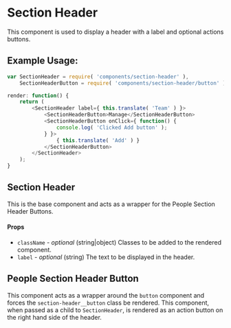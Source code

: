 Section Header
=========

This component is used to display a header with a label
and optional actions buttons.

## Example Usage:

```js
var SectionHeader = require( 'components/section-header' ),
	SectionHeaderButton = require( 'components/section-header/button' );

render: function() {
	return (
		<SectionHeader label={ this.translate( 'Team' ) }>
			<SectionHeaderButton>Manage</SectionHeaderButton>
			<SectionHeaderButton onClick={ function() {
				console.log( 'Clicked Add button' );
			} }>
				{ this.translate( 'Add' ) }
			</SectionHeaderButton>
		</SectionHeader>
	);
}
```
## Section Header
This is the base component and acts as a wrapper for
the People Section Header Buttons.

#### Props
- `className` - *optional* (string|object) Classes to be added to the rendered component.
- `label` - *optional* (string) The text to be displayed in the header.

## People Section Header Button
This component acts as a wrapper around the `button` component and 
forces the `section-header__button` class be rendered. This component, 
when passed as a child to `SectionHeader`, is rendered as 
an action button on the right hand side of the header.
